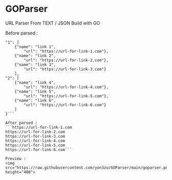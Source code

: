 # GOParser
URL Parser From TEXT / JSON Build with GO

Before parsed :
```{
"1": [
    {"name": "link 1",
        "url": "https://url-for-link-1.com"},
    {"name": "link 2",
        "url": "https://url-for-link-2.com"},
    {"name": "link 3",
        "url": "https://url-for-link-3.com"}
    ],
"2": [
    {"name": "link 4",
        "url": "https://url-for-link-4.com"},
    {"name": "link 5",
        "url": "https://url-for-link-5.com"},
    {"name": "link 6",
        "url": "https://url-for-link-6.com"}
    ]   
}```

After parsed :
```https://url-for-link-1.com
https://url-for-link-2.com
https://url-for-link-3.com
https://url-for-link-4.com
https://url-for-link-5.com
https://url-for-link-6.com```

Preview :
<img src="https://raw.githubusercontent.com/yon3zu/GOParser/main/goparser.png" height="400">
